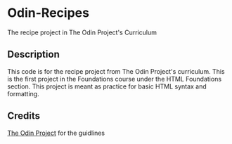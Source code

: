 # Odin-Recipes
The recipe project in The Odin Project's Curriculum

## Description
This code is for the recipe project from The Odin Project's curriculum. This is the first project in the Foundations course under the HTML Foundations section. This project is meant as practice for basic HTML syntax and formatting.

## Credits
[The Odin Project](https://www.theodinproject.com/) for the guidlines